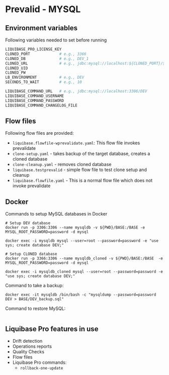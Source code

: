 # Prevalid - MYSQL

## Environment variables
Following variables needed to set before running
``` bash
LIQUIBASE_PRO_LICENSE_KEY
CLONED_PORT             # e.g., 3366
CLONED_DB               # e.g., DEV_1
CLONED_URL              # e.g., jdbc:mysql://localhost:${CLONED_PORT}/${CLONED_DB}
CLONED_UID
CLONED_PW
LB_ENVIRONMENT          # e.g., DEV
SECONDS_TO_WAIT         # e.g., 10

LIQUIBASE_COMMAND_URL   # e.g., jdbc:mysql://localhost:3306/DEV
LIQUIBASE_COMMAND_USERNAME
LIQUIBASE_COMMAND_PASSWORD
LIQUIBASE_COMMAND_CHANGELOG_FILE
```

## Flow files
Following flow files are provided:
* `liquibase.flowfile-wprevalidate.yaml`: This flow file invokes prevalidate
* `clone-setup.yaml` - takes backup of the target database, creates a cloned database
* `clone-cleanup.yaml` - removes cloned database
* `liquibase.testprevalid` - simple flow file to test clone setup and cleanup
* `liquibase.flowfile.yaml` - This is a normal flow file which does not invoke prevalidate


## Docker
Commands to setup MySQL databases in Docker
```
# Setup DEV database
docker run -p 3306:3306 --name mysqldb -v ${PWD}/BASE:/BASE -e MYSQL_ROOT_PASSWORD=password -d mysql

docker exec -i mysqldb mysql --user=root --password=password -e "use sys; create database DEV;"

# Setup CLONED database
docker run -p 3366:3306 --name mysqldb_cloned -v ${PWD}/BASE:/BASE  -e MYSQL_ROOT_PASSWORD=password -d mysql

docker exec -i mysqldb_cloned mysql --user=root --password=password -e "use sys; create database DEV;"
```

Command to take a backup: 
```
docker exec -it mysqldb /bin/bash -c "mysqldump --password=password DEV > BASE/DEV_backup.sql"
```

Command to restore MySQL:
```
```

## Liquibase Pro features in use

* Drift detection
* Operations reports
* Quality Checks
* Flow files
* Liquibase Pro commands: 
    * `rollback-one-update`
